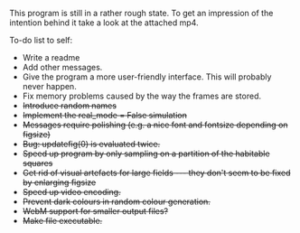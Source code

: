 This program is still in a rather rough state. To get an impression of the intention behind it take a look at the attached mp4.

To-do list to self:
- Write a readme
- Add other messages.
- Give the program a more user-friendly interface. This will probably never happen.
- Fix memory problems caused by the way the frames are stored.
- ~~Introduce random names~~
- ~~Implement the real_mode = False simulation~~
- ~~Messages require polishing (e.g. a nice font and fontsize depending on figsize)~~
- ~~Bug: updatefig(0) is evaluated twice.~~
- ~~Speed up program by only sampling on a partition of the habitable squares~~
- ~~Get rid of visual artefacts for large fields --- they don't seem to be fixed by enlarging figsize~~
- ~~Speed up video encoding.~~
- ~~Prevent dark colours in random colour generation.~~
- ~~WebM support for smaller output files?~~
- ~~Make file executable.~~
